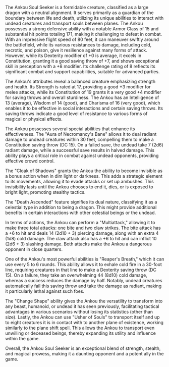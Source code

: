 The Ankou Soul Seeker is a formidable creature, classified as a large dragon with a neutral alignment. It serves primarily as a guardian of the boundary between life and death, utilizing its unique abilities to interact with undead creatures and transport souls between planes. The Ankou possesses a strong defensive ability with a notable Armor Class of 15 and substantial hit points totaling 171, making it challenging to defeat in combat. With an impressive flight speed of 80 feet, it can maneuver swiftly around the battlefield, while its various resistances to damage, including cold, necrotic, and poison, give it resilience against many forms of attack. However, while its Dexterity modifier of +0 is average, it excels in Constitution, granting it a good saving throw of +7, and shows exceptional skill in perception with a +8 modifier. Its challenge rating of 8 reflects its significant combat and support capabilities, suitable for advanced parties.

The Ankou's attributes reveal a balanced creature emphasizing strength and health. Its Strength is rated at 17, providing a good +3 modifier for melee attacks, while its Constitution of 19 grants it a very good +4 modifier for saving throws and overall sturdiness. The Ankou has an Intelligence of 13 (average), Wisdom of 14 (good), and Charisma of 16 (very good), which enables it to be effective in social interactions and certain saving throws. Its saving throws indicate a good level of resistance to various forms of magical or physical effects.

The Ankou possesses several special abilities that enhance its effectiveness. The "Aura of Necromancy's Bane" allows it to deal radiant damage to undead creatures within 30 feet, compelling them to make a Constitution saving throw (DC 15). On a failed save, the undead take 7 (2d6) radiant damage, while a successful save results in halved damage. This ability plays a critical role in combat against undead opponents, providing effective crowd control. 

The "Cloak of Shadows" grants the Ankou the ability to become invisible as a bonus action when in dim light or darkness. This adds a strategic element to its movements, allowing it to evade attacks or set up ambushes. This invisibility lasts until the Ankou chooses to end it, dies, or is exposed to bright light, promoting stealthy tactics.

The "Death Ascended" feature signifies its dual nature, classifying it as a celestial type in addition to being a dragon. This might provide additional benefits in certain interactions with other celestial beings or the undead.

In terms of actions, the Ankou can perform a "Multiattack," allowing it to make three total attacks: one bite and two claw strikes. The bite attack has a +6 to hit and deals 14 (2d10 + 3) piercing damage, along with an extra 4 (1d8) cold damage. The claw attack also has a +6 to hit and can inflict 10 (2d6 + 3) slashing damage. Both attacks make the Ankou a dangerous opponent in close quarters.

One of the Ankou's most powerful abilities is "Reaper's Breath," which it can use every 5 to 6 rounds. This ability allows it to exhale cold fire in a 30-foot line, requiring creatures in that line to make a Dexterity saving throw (DC 15). On a failure, they take an overwhelming 44 (8d10) cold damage, whereas a success reduces the damage by half. Notably, undead creatures automatically fail this saving throw and take the damage as radiant, making it particularly lethal against such foes.

The "Change Shape" ability gives the Ankou the versatility to transform into any beast, humanoid, or undead it has seen previously, facilitating tactical advantages in various scenarios without losing its statistics (other than size). Lastly, the Ankou can use "Usher of Souls" to transport itself and up to eight creatures it is in contact with to another plane of existence, working similarly to the plane shift spell. This allows the Ankou to transport even unwilling or deceased beings, thereby expanding its utility and influence within the game.

Overall, the Ankou Soul Seeker is an exceptional blend of strength, stealth, and magical prowess, making it a daunting opponent and a potent ally in the game.